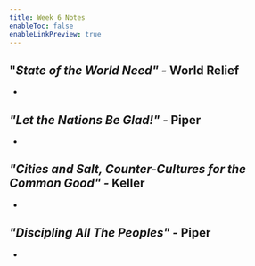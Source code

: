 ```yaml
---
title: Week 6 Notes
enableToc: false
enableLinkPreview: true
---
```


## "_State of the World Need" -_ World Relief 

- 

## _"Let the Nations Be Glad!" -_ Piper 

- 

## _"Cities and Salt, Counter-Cultures for the Common Good" -_ Keller

- 

## _"Discipling All The Peoples" -_ Piper

- 
